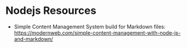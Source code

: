 # Nodejs Resources

- Simple Content Management System build for Markdown files: https://modernweb.com/simple-content-management-with-node-js-and-markdown/
